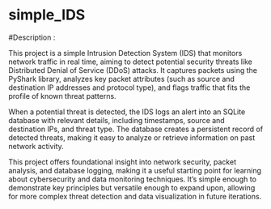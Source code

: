 # simple_IDS


#Description :

This project is a simple Intrusion Detection System (IDS) that monitors network traffic in real time, aiming to detect potential security threats like Distributed Denial of Service (DDoS) attacks. It captures packets using the PyShark library, analyzes key packet attributes (such as source and destination IP addresses and protocol type), and flags traffic that fits the profile of known threat patterns. 

When a potential threat is detected, the IDS logs an alert into an SQLite database with relevant details, including timestamps, source and destination IPs, and threat type. The database creates a persistent record of detected threats, making it easy to analyze or retrieve information on past network activity.

This project offers foundational insight into network security, packet analysis, and database logging, making it a useful starting point for learning about cybersecurity and data monitoring techniques. It’s simple enough to demonstrate key principles but versatile enough to expand upon, allowing for more complex threat detection and data visualization in future iterations.
